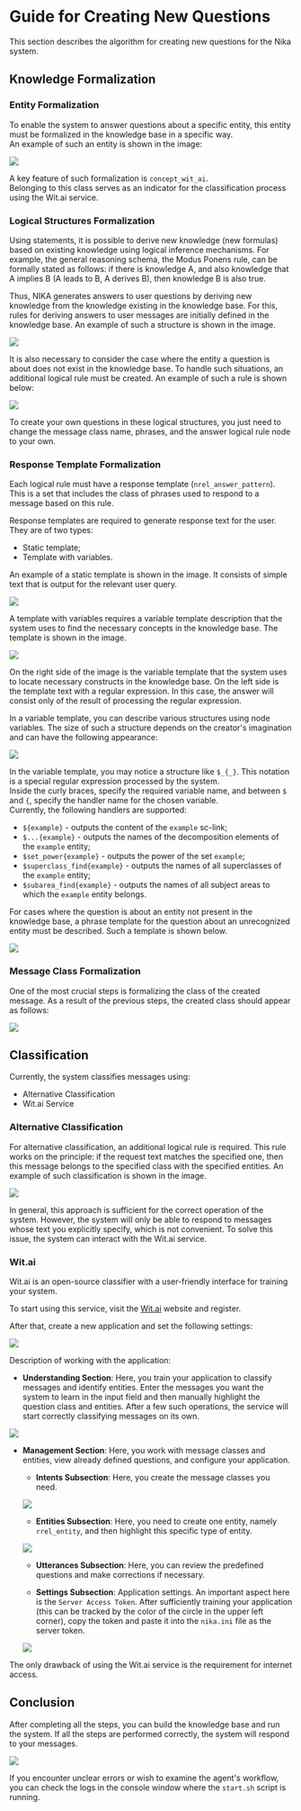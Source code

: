 # Guide for Creating New Questions

This section describes the algorithm for creating new questions for the Nika system.

## Knowledge Formalization

### Entity Formalization

To enable the system to answer questions about a specific entity, this entity must be formalized in the knowledge base in a specific way.  
An example of such an entity is shown in the image:

<img src="../images/square.png"></img>

A key feature of such formalization is `concept_wit_ai`.  
Belonging to this class serves as an indicator for the classification process using the Wit.ai service.

### Logical Structures Formalization

Using statements, it is possible to derive new knowledge (new formulas) based on existing knowledge using logical inference mechanisms. For example, the general reasoning schema, the Modus Ponens rule, can be formally stated as follows: if there is knowledge A, and also knowledge that A implies B (A leads to B, A derives B), then knowledge B is also true.

Thus, NIKA generates answers to user questions by deriving new knowledge from the knowledge existing in the knowledge base. For this, rules for deriving answers to user messages are initially defined in the knowledge base. An example of such a structure is shown in the image.

<img src="../images/rule_answer_subject_area.png"></img>

It is also necessary to consider the case where the entity a question is about does not exist in the knowledge base. To handle such situations, an additional logical rule must be created. An example of such a rule is shown below:

<img src="../images/lr_message_about_unknown_subject_area.png"></img>

To create your own questions in these logical structures, you just need to change the message class name, phrases, and the answer logical rule node to your own.

### Response Template Formalization

Each logical rule must have a response template (`nrel_answer_pattern`). This is a set that includes the class of phrases used to respond to a message based on this rule.

Response templates are required to generate response text for the user. They are of two types:

- Static template;
- Template with variables.

An example of a static template is shown in the image. It consists of simple text that is output for the relevant user query.

<img src="../images/static_phrase.png"></img>

A template with variables requires a variable template description that the system uses to find the necessary concepts in the knowledge base. The template is shown in the image.

<img src="../images/phrase_subject_area.png"></img>

On the right side of the image is the variable template that the system uses to locate necessary constructs in the knowledge base. On the left side is the template text with a regular expression. In this case, the answer will consist only of the result of processing the regular expression.

In a variable template, you can describe various structures using node variables. The size of such a structure depends on the creator's imagination and can have the following appearance:

<img src="../images/big_template.png"></img>

In the variable template, you may notice a structure like `$_{_}`. This notation is a special regular expression processed by the system.  
Inside the curly braces, specify the required variable name, and between `$` and `{`, specify the handler name for the chosen variable.  
Currently, the following handlers are supported:

- `${example}` - outputs the content of the `example` sc-link;
- `$...{example}` - outputs the names of the decomposition elements of the `example` entity;
- `$set_power{example}` - outputs the power of the set `example`;
- `$superclass_find{example}` - outputs the names of all superclasses of the `example` entity;
- `$subarea_find{example}` - outputs the names of all subject areas to which the `example` entity belongs.

For cases where the question is about an entity not present in the knowledge base, a phrase template for the question about an unrecognized entity must be described. Such a template is shown below.

<img src="../images/concept_phrase_about_unknown_subject_area.png"></img>

### Message Class Formalization

One of the most crucial steps is formalizing the class of the created message. As a result of the previous steps, the created class should appear as follows:

<img src="../images/message.png"></img>

## Classification

Currently, the system classifies messages using:

- Alternative Classification
- Wit.ai Service

### Alternative Classification

For alternative classification, an additional logical rule is required. This rule works on the principle: if the request text matches the specified one, then this message belongs to the specified class with the specified entities. An example of such classification is shown in the image.

<img src="../images/rule_classification.png"></img>

In general, this approach is sufficient for the correct operation of the system. However, the system will only be able to respond to messages whose text you explicitly specify, which is not convenient. To solve this issue, the system can interact with the Wit.ai service.

### Wit.ai

Wit.ai is an open-source classifier with a user-friendly interface for training your system.

To start using this service, visit the [Wit.ai](https://wit.ai/) website and register.

After that, create a new application and set the following settings:

<img src="../images/conf_new_app.png"></img>

Description of working with the application:

- **Understanding Section**: Here, you train your application to classify messages and identify entities. Enter the messages you want the system to learn in the input field and then manually highlight the question class and entities. After a few such operations, the service will start correctly classifying messages on its own.

<img src="../images/train.png"></img>

- **Management Section**: Here, you work with message classes and entities, view already defined questions, and configure your application.  
    - **Intents Subsection**: Here, you create the message classes you need.

    <img src="../images/new_intent.png"></img>

    - **Entities Subsection**: Here, you need to create one entity, namely `rrel_entity`, and then highlight this specific type of entity.

    <img src="../images/rrel_entity.png"></img>

    - **Utterances Subsection**: Here, you can review the predefined questions and make corrections if necessary.

    - **Settings Subsection**: Application settings. An important aspect here is the `Server Access Token`. After sufficiently training your application (this can be tracked by the color of the circle in the upper left corner), copy the token and paste it into the `nika.ini` file as the server token.

    <img src="../images/server_token.png"></img>

The only drawback of using the Wit.ai service is the requirement for internet access.

## Conclusion

After completing all the steps, you can build the knowledge base and run the system. If all the steps are performed correctly, the system will respond to your messages.

<img src="../images/result.png"></img>

If you encounter unclear errors or wish to examine the agent's workflow, you can check the logs in the console window where the `start.sh` script is running.
